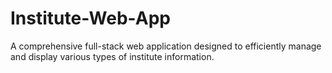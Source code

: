 # Institute-Web-App
A comprehensive full-stack web application designed to efficiently manage and display various types of institute information.
